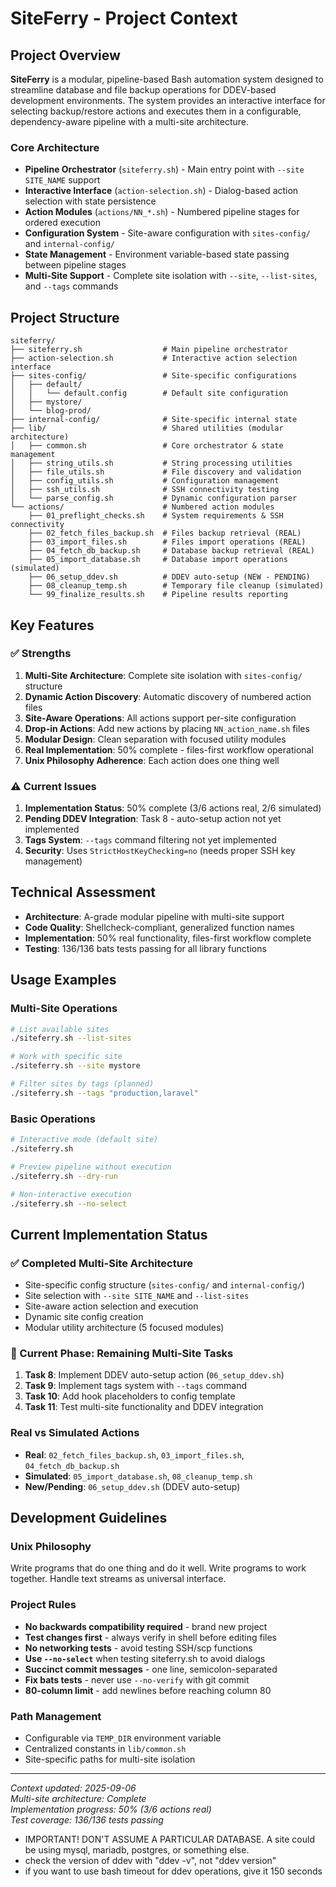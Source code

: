 # SiteFerry - Project Context

## Project Overview

**SiteFerry** is a modular, pipeline-based Bash automation system 
designed to streamline database and file backup operations for 
DDEV-based development environments. The system provides an interactive 
interface for selecting backup/restore actions and executes them in a 
configurable, dependency-aware pipeline with a multi-site architecture.

### Core Architecture

- **Pipeline Orchestrator** (`siteferry.sh`) - Main entry point with `--site SITE_NAME` support
- **Interactive Interface** (`action-selection.sh`) - Dialog-based action selection with state persistence
- **Action Modules** (`actions/NN_*.sh`) - Numbered pipeline stages for ordered execution
- **Configuration System** - Site-aware configuration with `sites-config/` and `internal-config/`
- **State Management** - Environment variable-based state passing between pipeline stages
- **Multi-Site Support** - Complete site isolation with `--site`, `--list-sites`, and `--tags` commands

## Project Structure

```
siteferry/
├── siteferry.sh                  # Main pipeline orchestrator
├── action-selection.sh           # Interactive action selection interface
├── sites-config/                 # Site-specific configurations
│   ├── default/
│   │   └── default.config        # Default site configuration
│   ├── mystore/
│   └── blog-prod/
├── internal-config/              # Site-specific internal state
├── lib/                          # Shared utilities (modular architecture)
│   ├── common.sh                 # Core orchestrator & state management
│   ├── string_utils.sh           # String processing utilities
│   ├── file_utils.sh             # File discovery and validation
│   ├── config_utils.sh           # Configuration management
│   ├── ssh_utils.sh              # SSH connectivity testing
│   └── parse_config.sh           # Dynamic configuration parser
└── actions/                      # Numbered action modules
    ├── 01_preflight_checks.sh    # System requirements & SSH connectivity
    ├── 02_fetch_files_backup.sh  # Files backup retrieval (REAL)
    ├── 03_import_files.sh        # Files import operations (REAL)
    ├── 04_fetch_db_backup.sh     # Database backup retrieval (REAL)
    ├── 05_import_database.sh     # Database import operations (simulated)
    ├── 06_setup_ddev.sh          # DDEV auto-setup (NEW - PENDING)
    ├── 08_cleanup_temp.sh        # Temporary file cleanup (simulated)
    └── 99_finalize_results.sh    # Pipeline results reporting
```

## Key Features

### ✅ Strengths

1. **Multi-Site Architecture**: Complete site isolation with `sites-config/` structure
2. **Dynamic Action Discovery**: Automatic discovery of numbered action files
3. **Site-Aware Operations**: All actions support per-site configuration
4. **Drop-in Actions**: Add new actions by placing `NN_action_name.sh` files
5. **Modular Design**: Clean separation with focused utility modules
6. **Real Implementation**: 50% complete - files-first workflow operational
7. **Unix Philosophy Adherence**: Each action does one thing well

### ⚠️ Current Issues

1. **Implementation Status**: 50% complete (3/6 actions real, 2/6 simulated)
2. **Pending DDEV Integration**: Task 8 - auto-setup action not yet implemented
3. **Tags System**: `--tags` command filtering not yet implemented
4. **Security**: Uses `StrictHostKeyChecking=no` (needs proper SSH key management)

## Technical Assessment

- **Architecture**: A-grade modular pipeline with multi-site support
- **Code Quality**: Shellcheck-compliant, generalized function names
- **Implementation**: 50% real functionality, files-first workflow complete
- **Testing**: 136/136 bats tests passing for all library functions

## Usage Examples

### Multi-Site Operations
```bash
# List available sites
./siteferry.sh --list-sites

# Work with specific site
./siteferry.sh --site mystore

# Filter sites by tags (planned)
./siteferry.sh --tags "production,laravel"
```

### Basic Operations
```bash
# Interactive mode (default site)
./siteferry.sh

# Preview pipeline without execution
./siteferry.sh --dry-run

# Non-interactive execution
./siteferry.sh --no-select
```

## Current Implementation Status

### ✅ Completed Multi-Site Architecture
- Site-specific config structure (`sites-config/` and `internal-config/`)
- Site selection with `--site SITE_NAME` and `--list-sites`
- Site-aware action selection and execution
- Dynamic site config creation
- Modular utility architecture (5 focused modules)

### 🔄 Current Phase: Remaining Multi-Site Tasks
1. **Task 8**: Implement DDEV auto-setup action (`06_setup_ddev.sh`)
2. **Task 9**: Implement tags system with `--tags` command
3. **Task 10**: Add hook placeholders to config template
4. **Task 11**: Test multi-site functionality and DDEV integration

### Real vs Simulated Actions
- **Real**: `02_fetch_files_backup.sh`, `03_import_files.sh`, `04_fetch_db_backup.sh`
- **Simulated**: `05_import_database.sh`, `08_cleanup_temp.sh`
- **New/Pending**: `06_setup_ddev.sh` (DDEV auto-setup)

## Development Guidelines

### Unix Philosophy
Write programs that do one thing and do it well. Write programs to 
work together. Handle text streams as universal interface.

### Project Rules
- **No backwards compatibility required** - brand new project
- **Test changes first** - always verify in shell before editing files
- **No networking tests** - avoid testing SSH/scp functions
- **Use `--no-select`** when testing siteferry.sh to avoid dialogs
- **Succinct commit messages** - one line, semicolon-separated
- **Fix bats tests** - never use `--no-verify` with git commit
- **80-column limit** - add newlines before reaching column 80

### Path Management
- Configurable via `TEMP_DIR` environment variable
- Centralized constants in `lib/common.sh`
- Site-specific paths for multi-site isolation

---
*Context updated: 2025-09-06*  
*Multi-site architecture: Complete*  
*Implementation progress: 50% (3/6 actions real)*  
*Test coverage: 136/136 tests passing*
- IMPORTANT! DON'T ASSUME A PARTICULAR DATABASE. A site could be using mysql, mariadb, postgres, or something else.
- check the version of ddev with "ddev -v", not "ddev version"
- if you want to use bash timeout for ddev operations, give it 150 seconds
